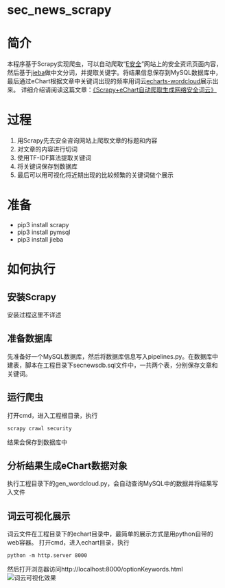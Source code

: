 # sec_news_scrapy

# 简介
本程序基于Scrapy实现爬虫，可以自动爬取“[E安全](https://www.easyaq.com/)”网站上的安全资讯页面内容，然后基于[jieba](https://github.com/fxsjy/jieba)做中文分词，并提取关键字。将结果信息保存到MySQL数据库中，最后通过eChart根据文章中关键词出现的频率用词云[echarts-wordcloud](https://github.com/ecomfe/echarts-wordcloud)展示出来。
详细介绍请阅读这篇文章：[《Scrapy+eChart自动爬取生成网络安全词云》](http://dearcharles.cn/2017/12/10/Scrapy-eChart%E8%87%AA%E5%8A%A8%E7%88%AC%E5%8F%96%E7%94%9F%E6%88%90%E7%BD%91%E7%BB%9C%E5%AE%89%E5%85%A8%E8%AF%8D%E4%BA%91/)

# 过程
1. 用Scrapy先去安全咨询网站上爬取文章的标题和内容
2. 对文章的内容进行切词
3. 使用TF-IDF算法提取关键词
4. 将关键词保存到数据库
5. 最后可以用可视化将近期出现的比较频繁的关键词做个展示

# 准备
- pip3 install scrapy
- pip3 install pymsql
- pip3 install jieba

# 如何执行
## 安装Scrapy
安装过程这里不详述
## 准备数据库
先准备好一个MySQL数据库，然后将数据库信息写入pipelines.py。在数据库中建表，脚本在工程目录下secnewsdb.sql文件中，一共两个表，分别保存文章和关键词。

## 运行爬虫
打开cmd，进入工程根目录，执行
```
scrapy crawl security
```
结果会保存到数据库中
## 分析结果生成eChart数据对象
执行工程目录下的gen_wordcloud.py，会自动查询MySQL中的数据并将结果写入文件
## 词云可视化展示
词云文件在工程目录下的echart目录中，最简单的展示方式是用python自带的web容器。
打开cmd，进入echart目录，执行
```
python -m http.server 8000
```
然后打开浏览器访问http://localhost:8000/optionKeywords.html
![词云可视化效果](http://upload-images.jianshu.io/upload_images/8818451-23844b9653c4ef3b.png?imageMogr2/auto-orient/strip%7CimageView2/2/w/1240)
